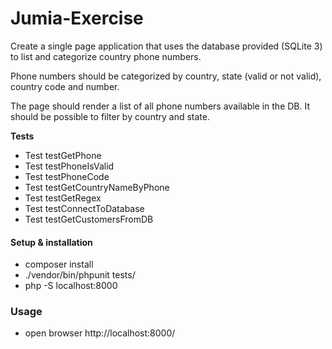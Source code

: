 # Jumia-Exercise

Create a single page application that uses the database provided (SQLite 3) to list and categorize country phone numbers.

Phone numbers should be categorized by country, state (valid or not valid), country code and number.

The page should render a list of all phone numbers available in the DB. It should be possible to filter by country and state. 

**Tests** 

* Test testGetPhone
* Test testPhoneIsValid
* Test testPhoneCode
* Test testGetCountryNameByPhone
* Test testGetRegex
* Test testConnectToDatabase
* Test testGetCustomersFromDB

#### Setup & installation
* composer install
* ./vendor/bin/phpunit tests/
* php -S localhost:8000

### Usage 
* open browser http://localhost:8000/ 
